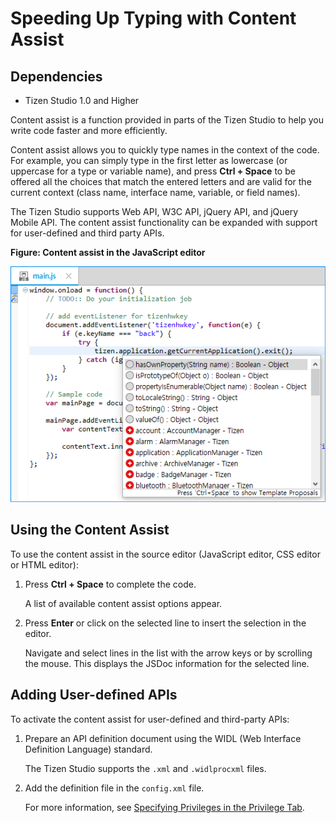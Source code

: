# Speeding Up Typing with Content Assist
## Dependencies
- Tizen Studio 1.0 and Higher


Content assist is a function provided in parts of the Tizen Studio to help you write code faster and more efficiently.

Content assist allows you to quickly type names in the context of the code. For example, you can simply type in the first letter as lowercase (or uppercase for a type or variable name), and press **Ctrl + Space** to be offered all the choices that match the entered letters and are valid for the current context (class name, interface name, variable, or field names).

The Tizen Studio supports Web API, W3C API, jQuery API, and jQuery Mobile API. The content assist functionality can be expanded with support for user-defined and third party APIs.

**Figure: Content assist in the JavaScript editor**

![Content assist in the JavaScript editor](./media/content_assist.png)

<a name="assist"></a>
## Using the Content Assist

To use the content assist in the source editor (JavaScript editor, CSS editor or HTML editor):

1. Press **Ctrl + Space** to complete the code. 

   A list of available content assist options appear.

2. Press **Enter** or click on the selected line to insert the selection in the editor. 

   Navigate and select lines in the list with the arrow keys or by scrolling the mouse. This displays the JSDoc information for the selected line.

<a name="user_defined"></a>
## Adding User-defined APIs

To activate the content assist for user-defined and third-party APIs:

1. Prepare an API definition document using the WIDL (Web Interface Definition Language) standard. 

   The Tizen Studio supports the `.xml` and `.widlprocxml` files.

2. Add the definition file in the `config.xml` file. 

   For more information, see [Specifying Privileges in the Privilege Tab](https://developer.tizen.org/development/training/web-application/application-development-process/setting-project-properties#privilege).